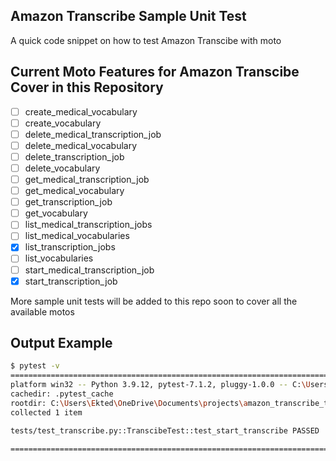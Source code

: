 ## Amazon Transcribe Sample Unit Test

A quick code snippet on how to test Amazon Transcibe with moto

## Current Moto Features for Amazon Transcibe Cover in this Repository
- [ ] create_medical_vocabulary
- [ ] create_vocabulary
- [ ] delete_medical_transcription_job
- [ ] delete_medical_vocabulary
- [ ] delete_transcription_job
- [ ] delete_vocabulary
- [ ] get_medical_transcription_job
- [ ] get_medical_vocabulary
- [ ] get_transcription_job
- [ ] get_vocabulary
- [ ] list_medical_transcription_jobs
- [ ] list_medical_vocabularies
- [x] list_transcription_jobs
- [ ] list_vocabularies
- [ ] start_medical_transcription_job
- [x] start_transcription_job

More sample unit tests will be added to this repo soon to cover all the available motos

## Output Example

```bash
$ pytest -v
====================================================================================================== test session starts =======================================================================================================
platform win32 -- Python 3.9.12, pytest-7.1.2, pluggy-1.0.0 -- C:\Users\Ekted\miniconda3\envs\aws\python.exe
cachedir: .pytest_cache
rootdir: C:\Users\Ekted\OneDrive\Documents\projects\amazon_transcribe_testing
collected 1 item

tests/test_transcribe.py::TranscibeTest::test_start_transcribe PASSED                                                                                                                                                       [100%]

======================================================================================================= 1 passed in 0.41s ========================================================================================================
```